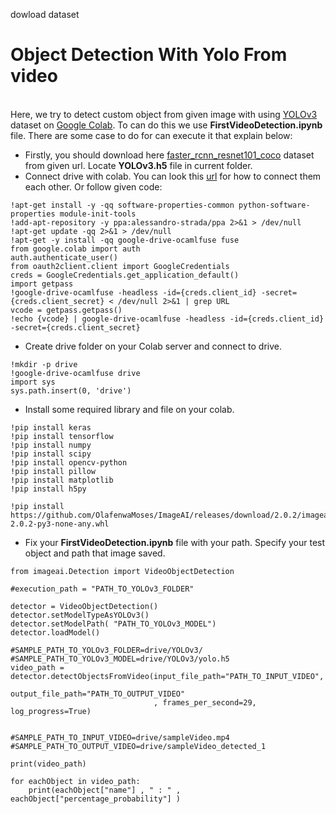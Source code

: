 dowload dataset
# Object Detection With Yolo From video
<br>Here, we try to detect custom object from given image with using [YOLOv3](https://www.kaggle.com/rmoharir8396/yolo-h5-file#yolo.h5) dataset on [Google Colab](https://colab.research.google.com/notebooks/welcome.ipynb#recent=true). To can do this we use **FirstVideoDetection.ipynb** file. There are some case to do for can execute it that explain below:
  - Firstly, you should download here [faster_rcnn_resnet101_coco](https://github.com/tensorflow/models/blob/master/research/object_detection/g3doc/detection_model_zoo.md) dataset from given url. Locate **YOLOv3.h5** file in current folder.
  - Connect drive with colab. You can look this [url](https://medium.com/deep-learning-turkiye/google-colab-ile-ücretsiz-gpu-kullanımı-30fdb7dd822e) for how to connect them each other. Or follow given code:
  ```
!apt-get install -y -qq software-properties-common python-software-properties module-init-tools
!add-apt-repository -y ppa:alessandro-strada/ppa 2>&1 > /dev/null
!apt-get update -qq 2>&1 > /dev/null
!apt-get -y install -qq google-drive-ocamlfuse fuse
from google.colab import auth
auth.authenticate_user()
from oauth2client.client import GoogleCredentials
creds = GoogleCredentials.get_application_default()
import getpass
!google-drive-ocamlfuse -headless -id={creds.client_id} -secret={creds.client_secret} < /dev/null 2>&1 | grep URL
vcode = getpass.getpass()
!echo {vcode} | google-drive-ocamlfuse -headless -id={creds.client_id} -secret={creds.client_secret}
  ```
  - Create drive folder on your Colab server and connect to drive.
  ```
!mkdir -p drive
!google-drive-ocamlfuse drive
import sys
sys.path.insert(0, 'drive')
```
  - Install some required library and file on your colab. 
  ```
!pip install keras
!pip install tensorflow
!pip install numpy
!pip install scipy
!pip install opencv-python
!pip install pillow
!pip install matplotlib
!pip install h5py
```
``` 
!pip install https://github.com/OlafenwaMoses/ImageAI/releases/download/2.0.2/imageai-2.0.2-py3-none-any.whl
```
  - Fix your **FirstVideoDetection.ipynb** file with your path. Specify your test object and path that image saved.
```
from imageai.Detection import VideoObjectDetection

#execution_path = "PATH_TO_YOLOv3_FOLDER"

detector = VideoObjectDetection()
detector.setModelTypeAsYOLOv3()
detector.setModelPath( "PATH_TO_YOLOv3_MODEL")
detector.loadModel()

#SAMPLE_PATH_TO_YOLOv3_FOLDER=drive/YOLOv3/
#SAMPLE_PATH_TO_YOLOv3_MODEL=drive/YOLOv3/yolo.h5
video_path = detector.detectObjectsFromVideo(input_file_path="PATH_TO_INPUT_VIDEO",
                                output_file_path="PATH_TO_OUTPUT_VIDEO"
                                , frames_per_second=29, log_progress=True)


#SAMPLE_PATH_TO_INPUT_VIDEO=drive/sampleVideo.mp4
#SAMPLE_PATH_TO_OUTPUT_VIDEO=drive/sampleVideo_detected_1

print(video_path)

for eachObject in video_path:
    print(eachObject["name"] , " : " , eachObject["percentage_probability"] )
```
